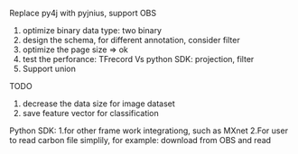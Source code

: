 
Replace py4j with pyjnius, support OBS

1. optimize binary data type: two binary
2. design the schema, for different annotation, consider filter
3. optimize the page size => ok
4. test the perforance: TFrecord Vs python SDK: projection, filter
5. Support union


TODO
1. decrease the data size for image dataset
2. save feature vector for classification


Python SDK:
1.for other frame work integrationg, such as MXnet
2.For user to read carbon file simplily, for example: download from OBS and read